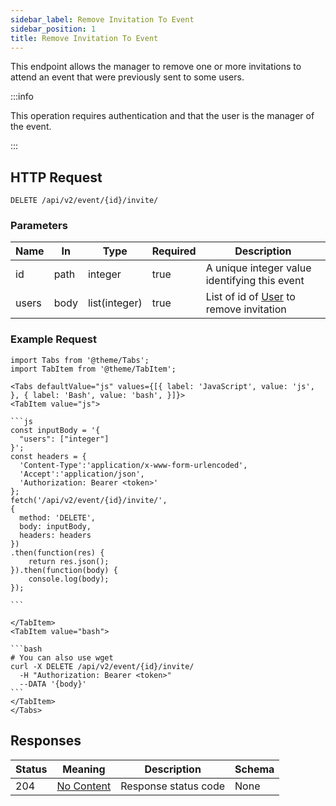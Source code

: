 ```yaml
---
sidebar_label: Remove Invitation To Event
sidebar_position: 1
title: Remove Invitation To Event
---
```


This endpoint allows the manager to remove one or more invitations to attend an event that were previously sent to some
users.

:::info

This operation requires authentication and that the user is the manager of the event.

:::

## HTTP Request

`DELETE /api/v2/event/{id}/invite/`

### Parameters

| Name  | In   | Type          | Required | Description                                                                   |
|-------|------|---------------|----------|-------------------------------------------------------------------------------|
| id    | path | integer       | true     | A unique integer value identifying this event                                 |
| users | body | list(integer) | true     | List of id of [User](/docs/apireference/v2/schemas/user) to remove invitation |

### Example Request

````mdx-code-block
import Tabs from '@theme/Tabs';
import TabItem from '@theme/TabItem';

<Tabs defaultValue="js" values={[{ label: 'JavaScript', value: 'js', }, { label: 'Bash', value: 'bash', }]}>
<TabItem value="js">

```js
const inputBody = '{
  "users": ["integer"]
}';
const headers = {
  'Content-Type':'application/x-www-form-urlencoded',
  'Accept':'application/json',
  'Authorization: Bearer <token>'
};
fetch('/api/v2/event/{id}/invite/',
{
  method: 'DELETE',
  body: inputBody,
  headers: headers
})
.then(function(res) {
    return res.json();
}).then(function(body) {
    console.log(body);
});

```

</TabItem>
<TabItem value="bash">

```bash
# You can also use wget
curl -X DELETE /api/v2/event/{id}/invite/
  -H "Authorization: Bearer <token>"
  --DATA '{body}'
```
</TabItem>
</Tabs>
````

## Responses

| Status | Meaning                                                         | Description          | Schema |
|--------|-----------------------------------------------------------------|----------------------|--------|
| 204    | [No Content](https://tools.ietf.org/html/rfc7231#section-6.3.5) | Response status code | None   |
